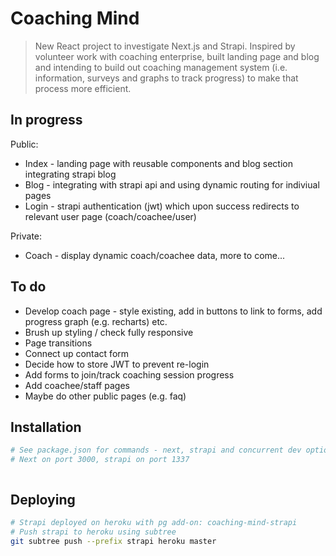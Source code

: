 # Coaching Mind

> New React project to investigate Next.js and Strapi. Inspired by volunteer work with coaching enterprise, built landing page and blog and intending to build out coaching management system (i.e. information, surveys and graphs to track progress) to make that process more efficient.

## In progress
Public:
- Index - landing page with reusable components and blog section integrating strapi blog
- Blog - integrating with strapi api and using dynamic routing for indiviual pages
- Login - strapi authentication (jwt) which upon success redirects to relevant user page (coach/coachee/user)

Private:
- Coach - display dynamic coach/coachee data, more to come... 

## To do
- Develop coach page - style existing, add in buttons to link to forms, add progress graph (e.g. recharts) etc.
- Brush up styling / check fully responsive
- Page transitions
- Connect up contact form
- Decide how to store JWT to prevent re-login
- Add forms to join/track coaching session progress
- Add coachee/staff pages
- Maybe do other public pages (e.g. faq)

## Installation
``` bash
# See package.json for commands - next, strapi and concurrent dev option
# Next on port 3000, strapi on port 1337



```

## Deploying 
``` bash
# Strapi deployed on heroku with pg add-on: coaching-mind-strapi
# Push strapi to heroku using subtree
git subtree push --prefix strapi heroku master

```

